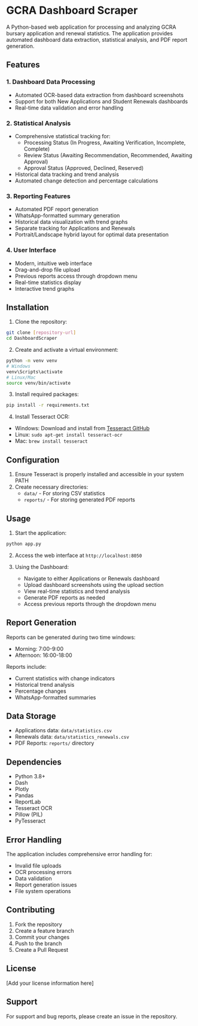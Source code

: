 # GCRA Dashboard Scraper

A Python-based web application for processing and analyzing GCRA bursary application and renewal statistics. The application provides automated dashboard data extraction, statistical analysis, and PDF report generation.

## Features

### 1. Dashboard Data Processing
- Automated OCR-based data extraction from dashboard screenshots
- Support for both New Applications and Student Renewals dashboards
- Real-time data validation and error handling

### 2. Statistical Analysis
- Comprehensive statistical tracking for:
  - Processing Status (In Progress, Awaiting Verification, Incomplete, Complete)
  - Review Status (Awaiting Recommendation, Recommended, Awaiting Approval)
  - Approval Status (Approved, Declined, Reserved)
- Historical data tracking and trend analysis
- Automated change detection and percentage calculations

### 3. Reporting Features
- Automated PDF report generation
- WhatsApp-formatted summary generation
- Historical data visualization with trend graphs
- Separate tracking for Applications and Renewals
- Portrait/Landscape hybrid layout for optimal data presentation

### 4. User Interface
- Modern, intuitive web interface
- Drag-and-drop file upload
- Previous reports access through dropdown menu
- Real-time statistics display
- Interactive trend graphs

## Installation

1. Clone the repository:
```bash
git clone [repository-url]
cd DashboardScraper
```

2. Create and activate a virtual environment:
```bash
python -m venv venv
# Windows
venv\Scripts\activate
# Linux/Mac
source venv/bin/activate
```

3. Install required packages:
```bash
pip install -r requirements.txt
```

4. Install Tesseract OCR:
- Windows: Download and install from [Tesseract GitHub](https://github.com/UB-Mannheim/tesseract/wiki)
- Linux: `sudo apt-get install tesseract-ocr`
- Mac: `brew install tesseract`

## Configuration

1. Ensure Tesseract is properly installed and accessible in your system PATH
2. Create necessary directories:
   - `data/` - For storing CSV statistics
   - `reports/` - For storing generated PDF reports

## Usage

1. Start the application:
```bash
python app.py
```

2. Access the web interface at `http://localhost:8050`

3. Using the Dashboard:
   - Navigate to either Applications or Renewals dashboard
   - Upload dashboard screenshots using the upload section
   - View real-time statistics and trend analysis
   - Generate PDF reports as needed
   - Access previous reports through the dropdown menu

## Report Generation

Reports can be generated during two time windows:
- Morning: 7:00-9:00
- Afternoon: 16:00-18:00

Reports include:
- Current statistics with change indicators
- Historical trend analysis
- Percentage changes
- WhatsApp-formatted summaries

## Data Storage

- Applications data: `data/statistics.csv`
- Renewals data: `data/statistics_renewals.csv`
- PDF Reports: `reports/` directory

## Dependencies

- Python 3.8+
- Dash
- Plotly
- Pandas
- ReportLab
- Tesseract OCR
- Pillow (PIL)
- PyTesseract

## Error Handling

The application includes comprehensive error handling for:
- Invalid file uploads
- OCR processing errors
- Data validation
- Report generation issues
- File system operations

## Contributing

1. Fork the repository
2. Create a feature branch
3. Commit your changes
4. Push to the branch
5. Create a Pull Request

## License

[Add your license information here]

## Support

For support and bug reports, please create an issue in the repository. 